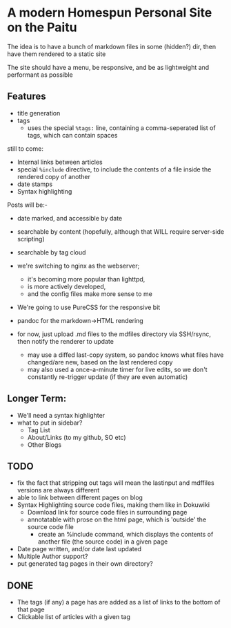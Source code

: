 A modern Homespun Personal Site on the Paitu
============================================

The idea is to have a bunch of markdown files in some (hidden?) dir, then have them rendered to a static site

The site should have a menu, be responsive, and be as lightweight and performant as possible

Features
--------

* title generation
* tags
    - uses the special `%tags:` line, containing a comma-seperated list of tags, which can contain spaces

still to come:

* Internal links between articles
* special `%include` directive, to include the contents of a file inside the rendered copy of another
* date stamps
* Syntax highlighting

Posts will be:-

* date marked, and accessible by date
* searchable by content (hopefully, although that WILL require server-side scripting)
* searchable by tag cloud

* we're switching to nginx as the webserver;
	- it's becoming more popular than lighttpd,
	- is more actively developed,
	- and the config files make more sense to me
* We're going to use PureCSS for the responsive bit
* pandoc for the markdown->HTML rendering
* for now, just upload .md files to the mdfiles directory via SSH/rsync, then notify the renderer to update
	- may use a diffed last-copy system, so pandoc knows what files have changed/are new, based on the last rendered copy
	- may also used a once-a-minute timer for live edits, so we don't constantly re-trigger update (if they are even automatic)

Longer Term:
------------
* We'll need a syntax highlighter
* what to put in sidebar?
	- Tag List
	- About/Links (to my github, SO etc)
	- Other Blogs

TODO
----
* fix the fact that stripping out tags will mean the lastinput and mdffiles versions are always different
* able to link between different pages on blog
* Syntax Highlighting source code files, making them like in Dokuwiki
	- Download link for source code files in surrounding page
	- annotatable with prose on the html page, which is 'outside' the source code file
		- create an %include command, which displays the contents of another file (the source code) in a given page
* Date page written, and/or date last updated
* Multiple Author support?
* put generated tag pages in their own directory?

DONE
----
* The tags (if any) a page has are added as a list of links to the bottom of that page
* Clickable list of articles with a given tag
